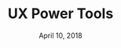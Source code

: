 ---
date: April 10, 2018
title: UX Power Tools
link: https://www.uxpower.tools/
image: images/tools/ux-power-tools.jpg
description: UX Power Tools are kinda like Bootstrap, but for Sketch. They’re sophisticated design systems of common components for crafting world-class products. Use them as boilerplates on every project to save yourself time.
tags:
- sketch
type: Sketch File

# ================================
# TOOLS CATEGORIES AVAILABLE
# ================================
# - design
# - development
# - documentation
# - frameworks
# - sketch
#   type: Plugin
#   type: Sketch File
# ================================
---